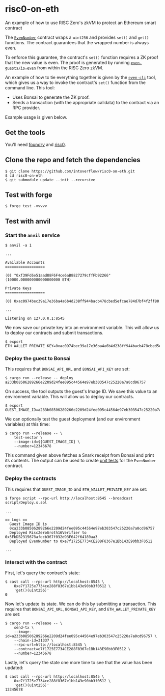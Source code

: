 # risc0-on-eth
An example of how to use RISC Zero's zkVM to protect an Ethereum smart contract

The [`EvenNumber`](https://github.com/intoverflow/risc0-on-eth/blob/main/contracts/EvenNumber.sol) contract wraps a `uint256` and provides `set()` and `get()` functions. The contract guarantees that the wrapped number is always even.

To enforce this guarantee, the contract's `set()` function requires a ZK proof that the new value is even. The proof is generated by running [`even-guests/is-even`](https://github.com/intoverflow/risc0-on-eth/blob/main/even-guests/is-even/src/main.rs) from within the RISC Zero zkVM.

An example of how to tie everything together is given by the [`even-cli`](https://github.com/intoverflow/risc0-on-eth/blob/main/even-cli/src/main.rs) tool, which gives us a way to invoke the contract's `set()` function from the command line. This tool:

* Uses Bonsai to generate the ZK proof.
* Sends a transaction (with the appropriate calldata) to the contract via an RPC provider.

Example usage is given below.

## Get the tools

You'll need [foundry](https://github.com/foundry-rs/foundry) and [risc0](https://github.com/risc0/risc0/).

## Clone the repo and fetch the dependencies

```console
$ git clone https://github.com/intoverflow/risc0-on-eth.git
$ cd risc0-on-eth
$ git submodule update --init --recursive
```

## Test with forge

```console
$ forge test -vvvvv
```

## Test with anvil

### Start the `anvil` service

```console
$ anvil -a 1

...

Available Accounts
==================

(0) "0xf39Fd6e51aad88F6F4ce6aB8827279cffFb92266" (10000.000000000000000000 ETH)

Private Keys
==================

(0) 0xac0974bec39a17e36ba4a6b4d238ff944bacb478cbed5efcae784d7bf4f2ff80

...

Listening on 127.0.0.1:8545
```

We now save our private key into an environment variable. This will allow us to deploy our contracts and submit transactions.

```console
$ export ETH_WALLET_PRIVATE_KEY=0xac0974bec39a17e36ba4a6b4d238ff944bacb478cbed5efcae784d7bf4f2ff80
```

### Deploy the guest to Bonsai

This requires that `BONSAI_API_URL` and `BONSAI_API_KEY` are set:

```console
$ cargo run --release -- deploy
a233b08506289266e2209d24fee095c44564e97eb303547c25220a7a0cd96757
```

On success, the tool outputs the guest's Image ID. We save this value to an environment variable. This will allow us to deploy our contracts.

```
$ export GUEST_IMAGE_ID=a233b08506289266e2209d24fee095c44564e97eb303547c25220a7a0cd96757
```

We can optionally test the guest deployment (and our environment variables) at this time:

```
$ cargo run --release -- \
    test-vector \
    --image-id=${GUEST_IMAGE_ID} \
    --number=12345678
```

This command given above fetches a Snark receipt from Bonsai and print its contents. The output can be used to create [unit tests](https://github.com/intoverflow/risc0-on-eth/blob/main/tests/EvenNumber.sol) for the `EvenNumber` contract.

### Deploy the contracts

This requires that `GUEST_IMAGE_ID` and `ETH_WALLET_PRIVATE_KEY` are set:

```console
$ forge script --rpc-url http://localhost:8545 --broadcast script/Deploy.s.sol

...

== Logs ==
  Guest Image ID is
  0xa233b08506289266e2209d24fee095c44564e97eb303547c25220a7a0cd96757
  Deployed RiscZeroGroth16Verifier to 0x5FbDB2315678afecb367f032d93F642f64180aa3
  Deployed EvenNumber to 0xe7f1725E7734CE288F8367e1Bb143E90bb3F0512

...
```

### Interact with the contract

First, let's query the contract's state:

```console
$ cast call --rpc-url http://localhost:8545 \
    0xe7f1725e7734ce288f8367e1bb143e90bb3f0512 \
    'get()(uint256)'
0
```

Now let's update its state. We can do this by submitting a transaction. This requires that `BONSAI_API_URL`, `BONSAI_API_KEY`, and `ETH_WALLET_PRIVATE_KEY` are set:

```console
$ cargo run --release -- \
    send-tx \
    --image-id=a233b08506289266e2209d24fee095c44564e97eb303547c25220a7a0cd96757 \
    --chain-id=31337 \
    --rpc-url=http://localhost:8545 \
    --contract=e7f1725E7734CE288F8367e1Bb143E90bb3F0512 \
    --number=12345678
```

Lastly, let's query the state one more time to see that the value has been updated:

```console
$ cast call --rpc-url http://localhost:8545 \
    0xe7f1725e7734ce288f8367e1bb143e90bb3f0512 \
    'get()(uint256)'
12345678
```

